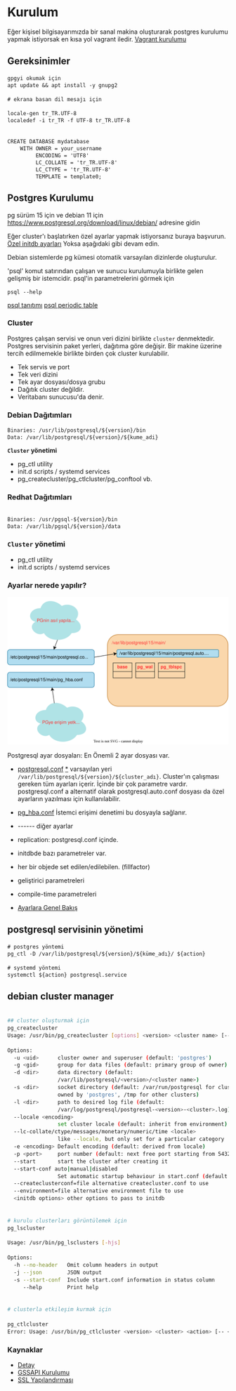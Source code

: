 # Kurulum

Eğer kişisel bilgisayarımızda bir sanal makina oluşturarak postgres kurulumu yapmak istiyorsak en kısa yol vagrant iledir. [Vagrant kurulumu](../vagrant.md) 
## Gereksinimler

```
gpgyi okumak için
apt update && apt install -y gnupg2

# ekrana basan dil mesajı için

locale-gen tr_TR.UTF-8
localedef -i tr_TR -f UTF-8 tr_TR.UTF-8


CREATE DATABASE mydatabase
    WITH OWNER = your_username
         ENCODING = 'UTF8'
         LC_COLLATE = 'tr_TR.UTF-8'
         LC_CTYPE = 'tr_TR.UTF-8'
         TEMPLATE = template0;

```

## Postgres Kurulumu
pg sürüm 15 için ve debian 11 için
https://www.postgresql.org/download/linux/debian/ adresine gidin

Eğer cluster'ı başlatırken özel ayarlar yapmak istiyorsanız buraya başvurun.
[Özel initdb ayarları](ozel_ayarlar.md)
Yoksa aşağıdaki gibi devam edin.

Debian sistemlerde pg kümesi otomatik varsayılan dizinlerde oluşturulur. 

'psql' komut satırından çalışan ve sunucu kurulumuyla birlikte gelen gelişmiş bir istemcidir. psql'in parametrelerini görmek için

```
psql --help
 ```
[psql tanıtımı](https://tubitak-bilgem-yte.github.io/pg-yonetici/mydoc_postgresql_istemcileri_psql.html)
[psql periodic table](https://www.reddit.com/media?url=https%3A%2F%2Fexternal-preview.redd.it%2FWouP-ObT2rA0hrikf25-ebcxL7QpJ8qqIbYwO4n42Fc.png%3Fwidth%3D1080%26crop%3Dsmart%26auto%3Dwebp%26s%3Def739bed33fcbbe432cf3f36fa3accb7fa3b8e4b)



### Cluster
Postgres çalışan servisi ve onun veri dizini birlikte `cluster` denmektedir.
Postgres servisinin paket yerleri, dağıtıma göre değişir. Bir makine üzerine tercih edilmemekle birlikte birden çok cluster kurulabilir.
* Tek servis ve port
* Tek veri dizini
* Tek ayar dosyası/dosya grubu
* Dağıtık cluster değildir.
* Veritabanı sunucusu'da denir.

### Debian Dağıtımları

```
Binaries: /usr/lib/postgresql/${version}/bin
Data: /var/lib/postgresql/${version}/${kume_adi}
```

**`Cluster` yönetimi**
* pg_ctl utility
* init.d scripts / systemd services
* pg_createcluster/pg_ctlcluster/pg_conftool vb.
 

### Redhat Dağıtımları

```

Binaries: /usr/pgsql-${version}/bin
Data: /var/lib/pgsql/${version}/data

```

### **`Cluster` yönetimi**
* pg_ctl utility
* init.d scripts / systemd services


### Ayarlar nerede yapılır?

![yapılandırma dosyaları](../images/pg-dosya-sistemi.svg)

Postgresql ayar dosyaları: En Önemli 2 ayar dosyası var.
*  [postgresql.conf](postgresql.conf.md) [*](https://postgresqlco.nf/en/doc/param/)
varsayılan yeri ```/var/lib/postgresql/${version}/${cluster_adı}```. Cluster'ın çalışması gereken tüm ayarları içerir. İçinde bir çok parametre vardır. postgresql.conf a alternatif olarak postgresql.auto.conf dosyası da özel ayarların yazılması için kullanılabilir.
* [pg_hba.conf](pg_hba.conf.md) İstemci erişimi denetimi bu dosyayla sağlanır.

* ------ diğer ayarlar
* replication: postgresql.conf içinde. 
* initdbde bazı parametreler var. 
* her bir objede set edilen/edilebilen. (fillfactor)
* geliştirici parametreleri
* compile-time parametreleri
* [Ayarlara Genel Bakış](ozel_ayarlar.md)


## postgresql servisinin yönetimi
```
# postgres yöntemi
pg_ctl -D /var/lib/postgresql/${version}/${küme_adı}/ ${action}

# systemd yöntemi
systemctl ${action} postgresql.service

```
## debian cluster manager

```bash

## cluster oluşturmak için
pg_createcluster 
Usage: /usr/bin/pg_createcluster [options] <version> <cluster name> [-- <initdb options>]

Options:
  -u <uid>      cluster owner and superuser (default: 'postgres')
  -g <gid>      group for data files (default: primary group of owner)
  -d <dir>      data directory (default: 
                /var/lib/postgresql/<version>/<cluster name>)
  -s <dir>      socket directory (default: /var/run/postgresql for clusters
                owned by 'postgres', /tmp for other clusters)
  -l <dir>      path to desired log file (default:
                /var/log/postgresql/postgresql-<version>-<cluster>.log)
  --locale <encoding>
                set cluster locale (default: inherit from environment)
  --lc-collate/ctype/messages/monetary/numeric/time <locale>
                like --locale, but only set for a particular category
  -e <encoding> Default encoding (default: derived from locale)
  -p <port>     port number (default: next free port starting from 5432)
  --start       start the cluster after creating it
  --start-conf auto|manual|disabled
                Set automatic startup behaviour in start.conf (default: 'auto')
  --createclusterconf=file alternative createcluster.conf to use
  --environment=file alternative environment file to use
  <initdb options> other options to pass to initdb


# kurulu clusterları görüntülemek için
pg_lscluster 

Usage: /usr/bin/pg_lsclusters [-hjs]

Options:
  -h --no-header   Omit column headers in output
  -j --json        JSON output
  -s --start-conf  Include start.conf information in status column
     --help        Print help


# clusterla etkileşim kurmak için

pg_ctlcluster 
Error: Usage: /usr/bin/pg_ctlcluster <version> <cluster> <action> [-- <pg_ctl options>]

```




### Kaynaklar
* [Detay](https://tubitak-bilgem-yte.github.io/pg-yonetici/mydoc_postgresql_kurulum_ayarlanmasi.html)
* [GSSAPI Kurulumu](https://blog.crunchydata.com/blog/windows-active-directory-postgresql-gssapi-kerberos-authentication)
* [SSL Yapılandırması](https://www.cybertec-postgresql.com/en/setting-up-ssl-authentication-for-postgresql/)
